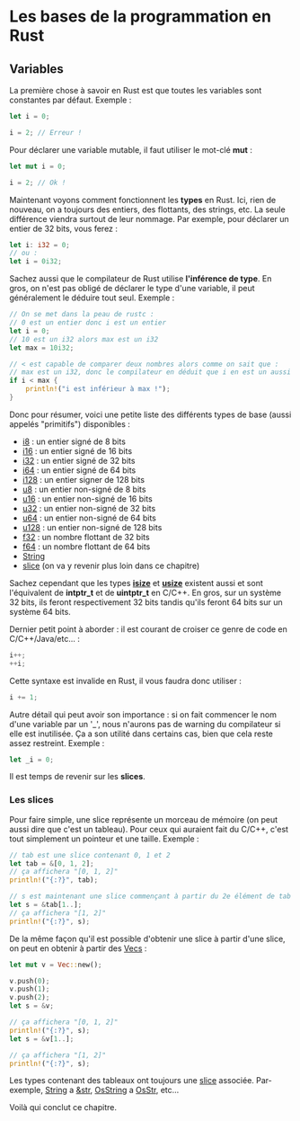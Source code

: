 # Les bases de la programmation en Rust

## Variables

La première chose à savoir en Rust est que toutes les variables sont constantes par défaut. Exemple :

```Rust
let i = 0;

i = 2; // Erreur !
```

Pour déclarer une variable mutable, il faut utiliser le mot-clé __mut__ :

```Rust
let mut i = 0;

i = 2; // Ok !
```

Maintenant voyons comment fonctionnent les __types__ en Rust. Ici, rien de nouveau, on a toujours des entiers, des flottants, des strings, etc. La seule différence viendra surtout de leur nommage. Par exemple, pour déclarer un entier de 32 bits, vous ferez :

```Rust
let i: i32 = 0;
// ou :
let i = 0i32;
```

Sachez aussi que le compilateur de Rust utilise __l'inférence de type__. En gros, on n'est pas obligé de déclarer le type d'une variable, il peut généralement le déduire tout seul. Exemple :

```Rust
// On se met dans la peau de rustc :
// 0 est un entier donc i est un entier
let i = 0;
// 10 est un i32 alors max est un i32
let max = 10i32;

// < est capable de comparer deux nombres alors comme on sait que :
// max est un i32, donc le compilateur en déduit que i en est un aussi
if i < max {
    println!("i est inférieur à max !");
}
```

Donc pour résumer, voici une petite liste des différents types de base (aussi appelés "primitifs") disponibles :

-   [i8](https://doc.rust-lang.org/stable/std/primitive.i8.html) : un entier signé de 8 bits
-   [i16](https://doc.rust-lang.org/stable/std/primitive.i16.html) : un entier signé de 16 bits
-   [i32](https://doc.rust-lang.org/stable/std/primitive.i32.html) : un entier signé de 32 bits
-   [i64](https://doc.rust-lang.org/stable/std/primitive.i64.html) : un entier signé de 64 bits
-   [i128](https://doc.rust-lang.org/stable/std/primitive.i128.html) : un entier signer de 128 bits
-   [u8](https://doc.rust-lang.org/stable/std/primitive.u8.html) : un entier non-signé de 8 bits
-   [u16](https://doc.rust-lang.org/stable/std/primitive.u16.html) : un entier non-signé de 16 bits
-   [u32](https://doc.rust-lang.org/stable/std/primitive.u32.html) : un entier non-signé de 32 bits
-   [u64](https://doc.rust-lang.org/stable/std/primitive.u64.html) : un entier non-signé de 64 bits
-   [u128](https://doc.rust-lang.org/stable/std/primitive.u128.html) : un entier non-signé de 128 bits
-   [f32](https://doc.rust-lang.org/stable/std/primitive.f32.html) : un nombre flottant de 32 bits
-   [f64](https://doc.rust-lang.org/stable/std/primitive.f64.html) : un nombre flottant de 64 bits
-   [String](https://doc.rust-lang.org/stable/std/string/struct.String.html)
-   [slice](https://doc.rust-lang.org/stable/std/primitive.slice.html) (on va y revenir plus loin dans ce chapitre)

Sachez cependant que les types [__isize__](https://doc.rust-lang.org/stable/std/primitive.isize.html) et [__usize__](https://doc.rust-lang.org/stable/std/primitive.usize.html) existent aussi et sont l'équivalent de __intptr_t__ et de __uintptr_t__ en C/C++. En gros, sur un système 32 bits, ils feront respectivement 32 bits tandis qu'ils feront 64 bits sur un système 64 bits.

Dernier petit point à aborder : il est courant de croiser ce genre de code en C/C++/Java/etc... :

```Rust
i++;
++i;
```

Cette syntaxe est invalide en Rust, il vous faudra donc utiliser :

```Rust
i += 1;
```

Autre détail qui peut avoir son importance : si on fait commencer le nom d'une variable par un '_', nous n'aurons pas de warning du compilateur si elle est inutilisée. Ça a son utilité dans certains cas, bien que cela reste assez restreint. Exemple :

```Rust
let _i = 0;
```

Il est temps de revenir sur les __slices__.

### Les slices

Pour faire simple, une slice représente un morceau de mémoire (on peut aussi dire que c'est un tableau). Pour ceux qui auraient fait du C/C++, c'est tout simplement un pointeur et une taille. Exemple :

```Rust
// tab est une slice contenant 0, 1 et 2
let tab = &[0, 1, 2];
// ça affichera "[0, 1, 2]"
println!("{:?}", tab);

// s est maintenant une slice commençant à partir du 2e élément de tab
let s = &tab[1..];
// ça affichera "[1, 2]"
println!("{:?}", s);
```

De la même façon qu'il est possible d'obtenir une slice à partir d'une slice, on peut en obtenir à partir des [Vecs](https://doc.rust-lang.org/stable/std/vec/struct.Vec.html) :

```Rust
let mut v = Vec::new();

v.push(0);
v.push(1);
v.push(2);
let s = &v;

// ça affichera "[0, 1, 2]"
println!("{:?}", s);
let s = &v[1..];

// ça affichera "[1, 2]"
println!("{:?}", s);
```

Les types contenant des tableaux ont toujours une [slice](https://doc.rust-lang.org/stable/std/primitive.slice.html) associée. Par-exemple, [String](https://doc.rust-lang.org/stable/std/string/struct.String.html) a [&str](https://doc.rust-lang.org/stable/std/primitive.str.html), [OsString](https://doc.rust-lang.org/stable/std/ffi/struct.OsString.html) a [OsStr](https://doc.rust-lang.org/stable/std/ffi/struct.OsStr.html), etc...

Voilà qui conclut ce chapitre.
